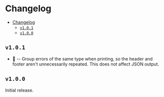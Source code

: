 # Changelog

* [Changelog](#changelog)
  * [`v1.0.1`](#v101)
  * [`v1.0.0`](#v100)

## `v1.0.1`

* 🚸 -- Group errors of the same type when printing, so the header and footer
  aren't unnecessarily repeated. This does not affect JSON output.

## `v1.0.0`

Initial release.
